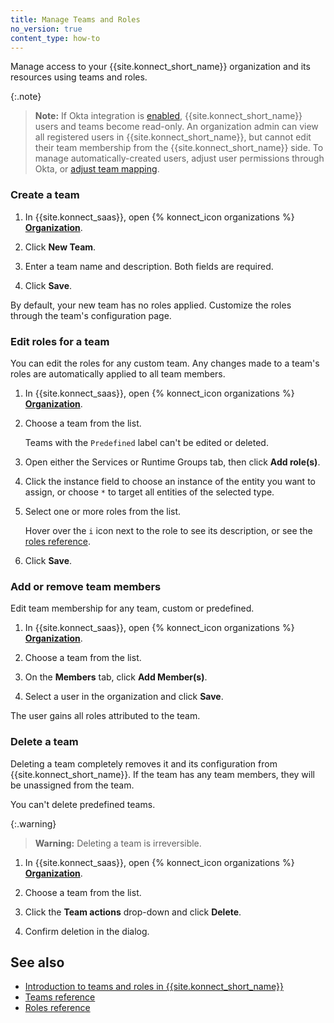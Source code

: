 ```yaml
---
title: Manage Teams and Roles
no_version: true
content_type: how-to
---
```


Manage access to your {{site.konnect_short_name}} organization and its
resources using teams and roles.

{:.note}
> **Note:** If Okta integration is [enabled](/konnect/org-management/okta-idp),
{{site.konnect_short_name}} users and teams become read-only. An organization
admin can view all registered users in {{site.konnect_short_name}}, but cannot
edit their team membership from the {{site.konnect_short_name}} side. To manage
automatically-created users, adjust user permissions through Okta, or
[adjust team mapping](/konnect/org-management/okta-idp/#map-teams-to-groups).

### Create a team

1. In {{site.konnect_saas}}, open {% konnect_icon organizations %} [**Organization**](https://cloud.konghq.com/organization/).

1. Click **New Team**.

1. Enter a team name and description. Both fields are required.

1. Click **Save**.

By default, your new team has no roles applied. Customize the roles through the team's
configuration page.

### Edit roles for a team

You can edit the roles for any custom team. Any changes made to a team's roles
are automatically applied to all team members.

1. In {{site.konnect_saas}}, open {% konnect_icon organizations %} [**Organization**](https://cloud.konghq.com/organization/).

1. Choose a team from the list.

    Teams with the `Predefined` label can't be edited or deleted.

1. Open either the Services or Runtime Groups tab, then click **Add role(s)**.

1. Click the instance field to choose an instance of the entity you want to assign, or choose `*` to target all entities of the selected type.

1. Select one or more roles from the list.

    Hover over the `i` icon next to the role to see its description,
    or see the [roles reference](/konnect/org-management/teams-and-roles/roles-reference).

1. Click **Save**.


### Add or remove team members

Edit team membership for any team, custom or predefined.

1. In {{site.konnect_saas}}, open {% konnect_icon organizations %} [**Organization**](https://cloud.konghq.com/organization/).

1. Choose a team from the list.

1. On the **Members** tab, click **Add Member(s)**.

1. Select a user in the organization and click **Save**.

The user gains all roles attributed to the team.

### Delete a team

Deleting a team completely removes it and its configuration from
{{site.konnect_short_name}}. If the team has any team members, they will be
unassigned from the team.

You can't delete predefined teams.

{:.warning}
> **Warning:** Deleting a team is irreversible.

1. In {{site.konnect_saas}}, open {% konnect_icon organizations %} [**Organization**](https://cloud.konghq.com/organization/).

1. Choose a team from the list.

1. Click the **Team actions** drop-down and click **Delete**.

1. Confirm deletion in the dialog.

## See also

* [Introduction to teams and roles in {{site.konnect_short_name}}](/konnect/org-management/teams-and-roles/)
* [Teams reference](/konnect/org-management/teams-and-roles/teams-reference)
* [Roles reference](/konnect/org-management/teams-and-roles/roles-reference)
